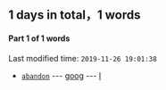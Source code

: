## **1** days in total，**1** words

#### Part **1** of **1** words
Last modified time: `2019-11-26 19:01:38`
+ [`abandon`](http://translate.google.cn/translate_tts?ie=UTF-8&q=abandon&tl=en&total=1&idx=0&textlen=7&tk=769524.887168&client=webapp&prev=output) --- [goog](https://translate.google.cn/#view=home&op=translate&sl=en&tl=zh-CN&text=abandon) --- [l](https://www.zhihu.com/question/266147523/answer/307704848)


